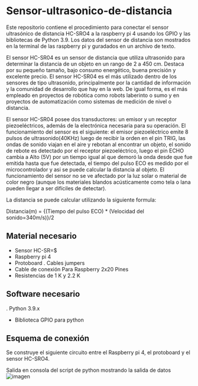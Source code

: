 # Sensor-ultrasonico-de-distancia

Este repositorio contiene el procedimiento para conectar el sensor ultrasónico de distancia HC-SRO4 a la raspberry pi 4 usando los GPIO y las bibliotecas de Python 3.9. Los datos del sensor de distancia son mostrados en la terminal de las raspberry pi y guradados en un archivo de texto.

El sensor HC-SR04 es un sensor de distancia que utiliza ultrasonido para determinar la distancia de un objeto en un rango de 2 a 450 cm. Destaca por su pequeño tamaño, bajo consumo energético, buena precisión y excelente precio. El sensor HC-SR04 es el más utilizado dentro de los sensores de tipo ultrasonido, principalmente por la cantidad de información y la comunidad de desarrollo que hay en la web. De igual forma, es el más empleado en proyectos de robótica como robots laberinto o sumo y en proyectos de automatización como sistemas de medición de nivel o distancia.

El sensor HC-SR04 posee dos transductores: un emisor y un receptor piezoeléctricos, además de la electrónica necesaria para su operación. El funcionamiento del sensor es el siguiente: el emisor piezoeléctrico emite 8 pulsos de ultrasonido(40KHz) luego de recibir la orden en el pin TRIG, las ondas de sonido viajan en el aire y rebotan al encontrar un objeto, el sonido de rebote es detectado por el receptor piezoeléctrico, luego el pin ECHO cambia a Alto (5V) por un tiempo igual al que demoró la onda desde que fue emitida hasta que fue detectada, el tiempo del pulso ECO es medido por el microcontrolador y asi se puede calcular la distancia al objeto. El funcionamiento del sensor no se ve afectado por la luz solar o material de color negro (aunque los materiales blandos acústicamente como tela o lana pueden llegar a ser difíciles de detectar).

La distancia se puede calcular utilizando la siguiente formula:

Distancia(m) = {(Tiempo del pulso ECO) * (Velocidad del sonido=340m/s)}/2

## Material necesario
- Sensor HC-SR=$
- Raspberry pi 4
- Protoboard
. Cables jumpers
- Cable de conexión Para Raspberry 2x20 Pines
- Resistencias de 1 K y 2.2 K

## Software necesario
. Python 3.9.x
- Biblioteca GPIO para python

## Esquema de conexión
Se construye el siguiente circuito entre el Raspberry pi 4, el protoboard y el sensor HC-SRO4.


Salida en consola del script de python mostrando la salida de datos
![imagen](https://user-images.githubusercontent.com/72757419/192619774-3a65889a-dc3c-40dc-998f-34e2ab7be106.png)

